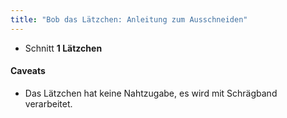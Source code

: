 ```yaml
---
title: "Bob das Lätzchen: Anleitung zum Ausschneiden"
---
```


- Schnitt **1 Lätzchen**

<Warning>

#### Caveats

- Das Lätzchen hat keine Nahtzugabe, es wird mit Schrägband verarbeitet.

</Warning>

